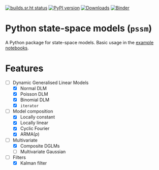 [![builds.sr.ht status](https://builds.sr.ht/~ruivieira/python-ssm.svg)](https://builds.sr.ht/~ruivieira/python-ssm?)
[![PyPI version](https://badge.fury.io/py/pssm.svg)](https://badge.fury.io/py/pssm)
[![Downloads](http://pepy.tech/badge/pssm)](http://pepy.tech/project/pssm)
[![Binder](https://mybinder.org/badge_logo.svg)](https://mybinder.org/v2/gh/ruivieira/python-ssm/master?filepath=docs%2Fstate_space_models.ipynb)

# Python state-space models (`pssm`)

A Python package for state-space models. Basic usage in the [example notebooks](docs/state_space_models.ipynb).

# Features

- [ ] Dynamic Generalised Linear Models
  - [x] Normal DLM
  - [x] Poisson DLM
  - [x] Binomial DLM
  - [x] `iterator`
- [ ] Model composition
  - [x] Locally constant
  - [x] Locally linear
  - [x] Cyclic Fourier
  - [x] ARMA(_p_)
- [ ] Multivariate
  - [x] Composite DGLMs
  - [ ] Multivariate Gaussian
- [ ] Filters
  - [x] Kalman filter
